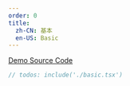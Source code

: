 ```yaml
---
order: 0
title:
  zh-CN: 基本
  en-US: Basic
---
```


[Demo Source Code](https://github.com/ant-design/ant-design-mobile-rn/blob/master/components/action-sheet/demo/basic.tsx)

````jsx
// todos: include('./basic.tsx')
````
